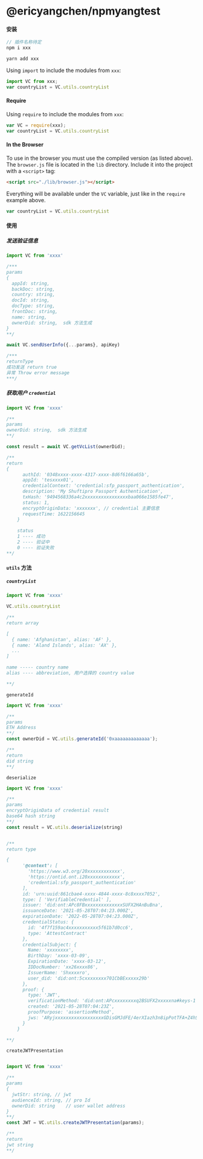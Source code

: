 # @ericyangchen/npmyangtest



#### 安装

```javascript
// 插件名称待定
npm i xxx

yarn add xxx
```



Using `import` to include the modules from `xxx`:

```javascript
import VC from xxx;
var countryList = VC.utils.countryList
```



#### Require

Using `require` to include the modules from `xxx`:

```javascript
var VC = require(xxx);
var countryList = VC.utils.countryList
```

#### In the Browser

To use in the browser you must use the compiled version (as listed above). The `browser.js` file is located in the `lib` directory. Include it into the project with a `<script>` tag:

```html
<script src="./lib/browser.js"></script>
```

Everything will be available under the `VC` variable, just like in the `require` example above.

```javascript
var countryList = VC.utils.countryList
```



#### 使用

##### 发送验证信息

```javascript
import VC from 'xxxx'

/***
params
{
  appId: string,
  backDoc: string,
  country: string,
  docId: string,
  docType: string,
  frontDoc: string,
  name: string,
  ownerDid: string,  sdk 方法生成
}
**/

await VC.sendUserInfo({...params}, apiKey)

/***
returnType 
成功发送 return true
异常 Throw error message
***/
```



##### 获取用户 `credential`

```javascript
import VC from 'xxxx'

/**
params
ownerDid: string,  sdk 方法生成
**/

const result = await VC.getVcList(ownerDid);

/**
return 
{
      authId: '0348xxxx-xxxx-4317-xxxx-8d6f6166a65b',
      appId: 'tesxxxx01',
      credentialContext: 'credential:sfp_passport_authentication',
      description: 'My Shuftipro Passport Authentication',
      txHash: '9494568336a4c2xxxxxxxxxxxxxxxxbaa066e1585fe47',
      status: 1,
      encryptOriginData: 'xxxxxxx', // credential 主要信息
      requestTime: 1622156645
    }
    
    status
    1 ---- 成功
    2 ---- 验证中
    0 ---- 验证失败
**/
```



#### `utils` 方法

##### `countryList`

```javascript
import VC from 'xxxx'

VC.utils.countryList

/**
return array

[
  { name: 'Afghanistan', alias: 'AF' },
  { name: 'Aland Islands', alias: 'AX' },
  ...
]

name ----- country name
alias ---- abbreviation, 用户选择的 country value

**/

```



`generateId`

```javascript
import VC from 'xxxx'

/**
params
ETH Address
**/
const ownerDid = VC.utils.generateId('0xaaaaaaaaaaaaa');

/**
return 
did string
**/
```



`deserialize`

```javascript
import VC from 'xxxx'

/**
params
encryptOriginData of credential result
base64 hash string
**/
const result = VC.utils.deserialize(string)


/**
return type

{
      '@context': [
        'https://www.w3.org/20xxxxxxxxxxxx',
        'https://ontid.ont.i20xxxxxxxxxxxx',
        'credential:sfp_passport_authentication'
      ],
      id: 'urn:uuid:861cbae4-xxxx-4844-xxxx-8c8xxxx7052',
      type: [ 'VerifiableCredential' ],
      issuer: 'did:ont:APc8FBxxxxxxxxxxxxxxSUFX2HAnBuBna',
      issuanceDate: '2021-05-28T07:04:23.000Z',
      expirationDate: '2022-05-28T07:04:23.000Z',
      credentialStatus: {
        id: '4f7f159ac4xxxxxxxxxxx5f61b7d0cc6',
        type: 'AttestContract'
      },
      credentialSubject: {
        Name: 'xxxxxxxx',
        BirthDay: 'xxxx-03-09',
        ExpirationDate: 'xxxx-03-12',
        IDDocNumber: 'xx26xxxx86',
        IssuerName: 'Shxxxxro',
        user_did: 'did:ont:5cxxxxxxxx701CbBExxxxx29b'
      },
      proof: {
        type: 'JWT',
        verificationMethod: 'did:ont:APcxxxxxxxxq2BSUFX2xxxxxna#keys-1',
        created: '2021-05-28T07:04:23Z',
        proofPurpose: 'assertionMethod',
        jws: 'ARyjxxxxxxxxxxxxxxxxxxGDisGMJdFE/4erXIazh3n8ipPotTFA+Z4hS09GlhVaio=\\'
      }
    }

**/
```

`createJWTPresentation`

```javascript

import VC from 'xxxx'

/**
params
{
  jwtStr: string, // jwt
  audienceId: string, // pro Id
  ownerDid: string    // user wallet address
}
**/
const JWT = VC.utils.createJWTPresentation(params);

/**
return 
jwt string
**/
```